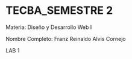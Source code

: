 # TECBA_SEMESTRE 2
Materia: Diseño y Desarrollo Web I

Nombre Completo:  Franz Reinaldo Alvis Cornejo

LAB 1
